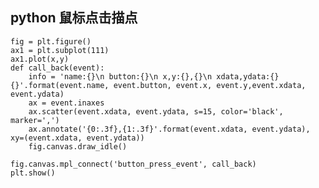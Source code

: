 ## python 鼠标点击描点
    fig = plt.figure()
    ax1 = plt.subplot(111)
    ax1.plot(x,y)
    def call_back(event):
        info = 'name:{}\n button:{}\n x,y:{},{}\n xdata,ydata:{} {}'.format(event.name, event.button, event.x, event.y,event.xdata, event.ydata)
        ax = event.inaxes
        ax.scatter(event.xdata, event.ydata, s=15, color='black', marker=',')
        ax.annotate('{0:.3f},{1:.3f}'.format(event.xdata, event.ydata), xy=(event.xdata, event.ydata))
        fig.canvas.draw_idle()

    fig.canvas.mpl_connect('button_press_event', call_back)
    plt.show()
